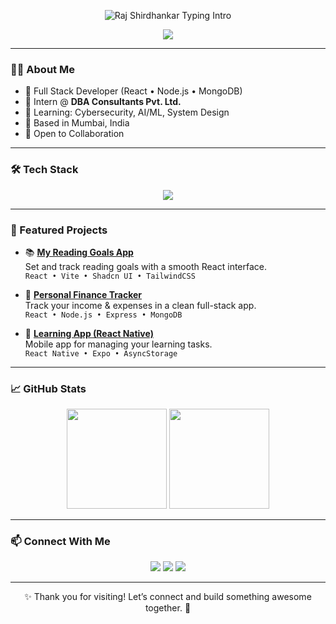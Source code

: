 <p align="center">
  <img src="https://readme-typing-svg.herokuapp.com?font=Fira+Code&size=24&pause=1000&color=00BFFF&center=true&vCenter=true&width=435&lines=Hello!+Namaste!+🙏;I'm+Raj+Shirdhankar;Full+Stack+Developer+%7C+React+%7C+Node+%7C+MongoDB" alt="Raj Shirdhankar Typing Intro" />
</p>


<p align="center">
  <img src="https://komarev.com/ghpvc/?username=rajshirdhankar&label=Profile+Views&color=blueviolet&style=flat" />
</p>

---

### 👨‍💻 About Me

- 🚀 Full Stack Developer (React • Node.js • MongoDB)
- 💼 Intern @ **DBA Consultants Pvt. Ltd.**
- 🌱 Learning: Cybersecurity, AI/ML, System Design
- 📍 Based in Mumbai, India
- 🤝 Open to Collaboration

---

### 🛠️ Tech Stack

<p align="center">
  <img src="https://skillicons.dev/icons?i=react,nodejs,express,mongodb,java,javascript,html,css,tailwind,git,github,firebase,vscode" />
</p>

---

### 📌 Featured Projects

- 📚 [**My Reading Goals App**](https://github.com/rajshirdhankar/my-reading-goals)  
  Set and track reading goals with a smooth React interface.  
  `React • Vite • Shadcn UI • TailwindCSS`

- 💸 [**Personal Finance Tracker**](https://github.com/rajshirdhankar/personal-finance-tracker)  
  Track your income & expenses in a clean full-stack app.  
  `React • Node.js • Express • MongoDB`

- 📱 [**Learning App (React Native)**](https://github.com/rajshirdhankar/my-learning-b1)  
  Mobile app for managing your learning tasks.  
  `React Native • Expo • AsyncStorage`

---

### 📈 GitHub Stats

<p align="center">
  <img src="https://github-readme-stats.vercel.app/api?username=rajshirdhankar&show_icons=true&theme=radical&count_private=true" height="160" />
  <img src="https://streak-stats.demolab.com?user=rajshirdhankar&theme=radical" height="160"/>
</p>

---

### 📫 Connect With Me

<p align="center">
  <a href="mailto:shirdhankarraj51@gmail.com"><img src="https://img.shields.io/badge/-Gmail-red?style=flat&logo=gmail&logoColor=white" /></a>
  <a href="https://www.linkedin.com/in/rajshirdhankar/"><img src="https://img.shields.io/badge/-LinkedIn-blue?style=flat&logo=linkedin" /></a>
  <a href="https://raj-portfolio.vercel.app"><img src="https://img.shields.io/badge/-Portfolio-black?style=flat&logo=vercel&logoColor=white" /></a>
</p>

---

<p align="center">✨ Thank you for visiting! Let’s connect and build something awesome together. 🚀</p>
